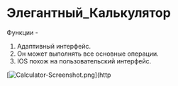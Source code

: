 # Элегантный_Калькулятор
Функции -
1) Адаптивный интерфейс.
2) Он может выполнять все основные операции.
3) IOS похож на пользовательский интерфейс.

[![Calculator-Screenshot.png](https://i.postimg.cc/nzqysW22/Calculator-Screenshot.png)](http